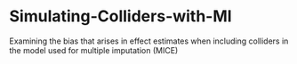 # Simulating-Colliders-with-MI
 Examining the bias that arises in effect estimates when including colliders in the model used for multiple imputation (MICE)
